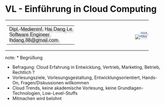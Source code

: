 <!-- .slide: data-background="media/Cloud1.jpg" -->
# VL - Einführung in Cloud Computing

<table style="color: #1f3d7a; font-family: Impact, Charcoal, sans-serif; font-size: 70%; text-shadow: 5px 5px 4px rgba(150, 150, 150, 1);">
  <tr>
    <td style="border: none; text-align: left;">
      <table>
        <tr>
          <td nowrap>
          Dipl.-Medieninf. Hai Dang Le<br>
          Software Engineer<br>
          lhdang.88@gmail.com<br>
          </td>
        </tr>
      </table>
    <td style="border: none; width: 40%;"></td>
    <td style="border: none; text-align: right;" nowrap>
      2018<br>
      <img src="media/dhbw.svg" alt="dhbw"/>
    </td>
  </tr>

</table>

note: * Begrüßung
* Befragung: Cloud Erfahrung in Entwicklung, Vertrieb, Marketing, Betrieb, Rechtlich ?
* Vorlesungsziele, Vorlesungsgestaltung, Entwicklungsorientiert, Hands-On, Fragen/Diskussionen willkommen
* Cloud Trends, keine akademische Vorlesung, keine Grundlagen-Technologien, Low-Level-Stuffs
* Mitmachen wird belohnt
